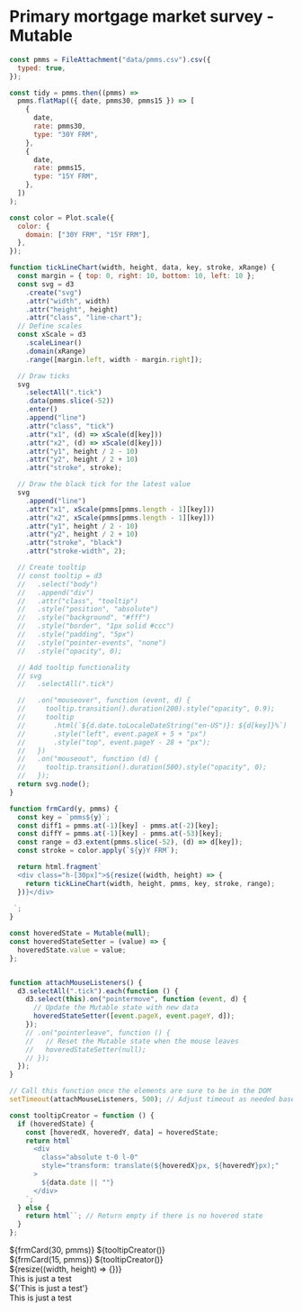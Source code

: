 # Primary mortgage market survey - Mutable

<script src="https://cdn.tailwindcss.com"></script>

```js
const pmms = FileAttachment("data/pmms.csv").csv({
  typed: true,
});

const tidy = pmms.then((pmms) =>
  pmms.flatMap(({ date, pmms30, pmms15 }) => [
    {
      date,
      rate: pmms30,
      type: "30Y FRM",
    },
    {
      date,
      rate: pmms15,
      type: "15Y FRM",
    },
  ])
);
```

```js
const color = Plot.scale({
  color: {
    domain: ["30Y FRM", "15Y FRM"],
  },
});
```

```js
function tickLineChart(width, height, data, key, stroke, xRange) {
  const margin = { top: 0, right: 10, bottom: 10, left: 10 };
  const svg = d3
    .create("svg")
    .attr("width", width)
    .attr("height", height)
    .attr("class", "line-chart");
  // Define scales
  const xScale = d3
    .scaleLinear()
    .domain(xRange)
    .range([margin.left, width - margin.right]);

  // Draw ticks
  svg
    .selectAll(".tick")
    .data(pmms.slice(-52))
    .enter()
    .append("line")
    .attr("class", "tick")
    .attr("x1", (d) => xScale(d[key]))
    .attr("x2", (d) => xScale(d[key]))
    .attr("y1", height / 2 - 10)
    .attr("y2", height / 2 + 10)
    .attr("stroke", stroke);

  // Draw the black tick for the latest value
  svg
    .append("line")
    .attr("x1", xScale(pmms[pmms.length - 1][key]))
    .attr("x2", xScale(pmms[pmms.length - 1][key]))
    .attr("y1", height / 2 - 10)
    .attr("y2", height / 2 + 10)
    .attr("stroke", "black")
    .attr("stroke-width", 2);

  // Create tooltip
  // const tooltip = d3
  //   .select("body")
  //   .append("div")
  //   .attr("class", "tooltip")
  //   .style("position", "absolute")
  //   .style("background", "#fff")
  //   .style("border", "1px solid #ccc")
  //   .style("padding", "5px")
  //   .style("pointer-events", "none")
  //   .style("opacity", 0);

  // Add tooltip functionality
  // svg
  //   .selectAll(".tick")

  //   .on("mouseover", function (event, d) {
  //     tooltip.transition().duration(200).style("opacity", 0.9);
  //     tooltip
  //       .html(`${d.date.toLocaleDateString("en-US")}: ${d[key]}%`)
  //       .style("left", event.pageX + 5 + "px")
  //       .style("top", event.pageY - 28 + "px");
  //   })
  //   .on("mouseout", function (d) {
  //     tooltip.transition().duration(500).style("opacity", 0);
  //   });
  return svg.node();
}
```

```js
function frmCard(y, pmms) {
  const key = `pmms${y}`;
  const diff1 = pmms.at(-1)[key] - pmms.at(-2)[key];
  const diffY = pmms.at(-1)[key] - pmms.at(-53)[key];
  const range = d3.extent(pmms.slice(-52), (d) => d[key]);
  const stroke = color.apply(`${y}Y FRM`);

  return html.fragment`
  <div class="h-[30px]">${resize((width, height) => {
    return tickLineChart(width, height, pmms, key, stroke, range);
  })}</div>
  
 `;
}
```

```js
const hoveredState = Mutable(null);
const hoveredStateSetter = (value) => {
  hoveredState.value = value;
};
```

```js

```

```js
function attachMouseListeners() {
  d3.selectAll(".tick").each(function () {
    d3.select(this).on("pointermove", function (event, d) {
      // Update the Mutable state with new data
      hoveredStateSetter([event.pageX, event.pageY, d]);
    });
    // .on("pointerleave", function () {
    //   // Reset the Mutable state when the mouse leaves
    //   hoveredStateSetter(null);
    // });
  });
}

// Call this function once the elements are sure to be in the DOM
setTimeout(attachMouseListeners, 500); // Adjust timeout as needed based on your actual DOM update timing
```

```js
const tooltipCreator = function () {
  if (hoveredState) {
    const [hoveredX, hoveredY, data] = hoveredState;
    return html`
      <div
        class="absolute t-0 l-0"
        style="transform: translate(${hoveredX}px, ${hoveredY}px);"
      >
        ${data.date || ""}
      </div>
    `;
  } else {
    return html``; // Return empty if there is no hovered state
  }
};
```

<div class="grid grid-cols-3 grid-rows-4 gap-4">
  <div class="card col-start-1 row-start-1 relative">${frmCard(30, pmms)}     ${tooltipCreator()}</div>
  <div class="card col-start-1 row-start-2 relative">
    ${frmCard(15, pmms)} ${tooltipCreator()}
  </div>
  <div class="col-span-2 row-span-2 col-start-2 row-start-1">
    ${resize((width, height) => {})}
  </div>
  <div class="col-span-3 row-span-3 col-start-1 row-start-3">

  </div>
</div>

  <div>This is just a test</div><div>${'This is just a test'}</div>
<div>This is just a test</div>
